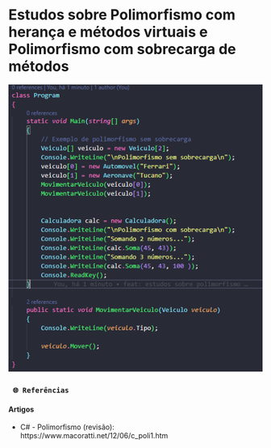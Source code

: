 # Estudos sobre Polimorfismo com herança e métodos virtuais e Polimorfismo com sobrecarga de métodos

<p align="center">
    <img src="/Images/exemplo.png" alt="Exemplo de uso do Polimorfismo" title="Exemplo de uso do Polimorfismo">
</p> 

### ` 🌐 Referências`

#### Artigos
- <p> C# - Polimorfismo (revisão): https://www.macoratti.net/12/06/c_poli1.htm</p>